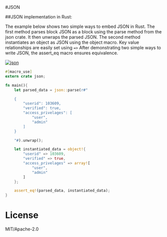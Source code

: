 #JSON

##JSON implementation in Rust:

The example below shows two simple ways to embed JSON in Rust. 
The first method parses block JSON as a block using the parse method from the json crate. It then unwraps the parsed JSON.
The second method instantiates an object as JSON using the object macro. Key value relationships are easily set using `=>`
After demonstrating two simple ways to write JSON, the assert_eq macro ensures equivalence.

[![json][json-badge]][json]

```rust
#[macro_use]
extern crate json;

fn main(){
    let parsed_data = json::parse(r#"

    {
        "userid": 103609,
        "verified": true,
        "access_privelages": [
            "user",
            "admin"
        ]
    }

    "#).unwrap();

    let instantiated_data = object!{
        "userid" => 103609,
        "verified" => true,
        "access_privelages" => array![
            "user",
            "admin"
        ]
    };

    assert_eq!(parsed_data, instantiated_data);
}
```
# License

MIT/Apache-2.0

<!-- Links -->
[json-badge]: https://img.shields.io/crates/v/rustc-serialize.svg?label=json
[json]: http://json.rs/doc/json/

